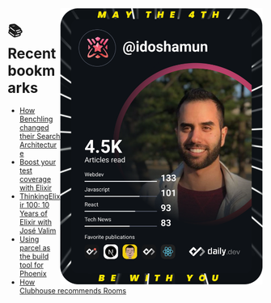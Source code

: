 <a href="https://app.daily.dev/idoshamun"><img src="https://raw.githubusercontent.com/idoshamun/idoshamun/devcard/devcard.svg" align='right' width="400" alt="Ido Shamun's Dev Card"/></a>

# 📚 Recent bookmarks
<!-- BOOKMARKS:START -->
- [How Benchling changed their Search Architecture](https://app.daily.dev/posts/OD8Wter4y?utm_source=rss&utm_medium=bookmarks&utm_campaign=28849d86070e4c099c877ab6837c61f0)
- [Boost your test coverage with Elixir](https://app.daily.dev/posts/e6emt70oK?utm_source=rss&utm_medium=bookmarks&utm_campaign=28849d86070e4c099c877ab6837c61f0)
- [ThinkingElixir 100: 10 Years of Elixir with José Valim](https://app.daily.dev/posts/TXu6nJp4W?utm_source=rss&utm_medium=bookmarks&utm_campaign=28849d86070e4c099c877ab6837c61f0)
- [Using parcel as the build tool for Phoenix](https://app.daily.dev/posts/Aa_ULKmt9?utm_source=rss&utm_medium=bookmarks&utm_campaign=28849d86070e4c099c877ab6837c61f0)
- [How Clubhouse recommends Rooms](https://app.daily.dev/posts/GD6PM-GyC?utm_source=rss&utm_medium=bookmarks&utm_campaign=28849d86070e4c099c877ab6837c61f0)
<!-- BOOKMARKS:END -->
